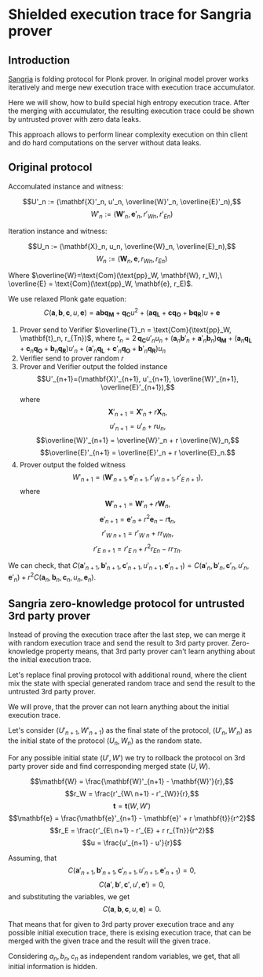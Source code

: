# Shielded execution trace for Sangria prover

## Introduction

[Sangria](https://geometry.xyz/notebook/sangria-a-folding-scheme-for-plonk) is folding protocol for Plonk prover. In original model prover works iteratively and merge new execution trace with execution trace accumulator. 

Here we will show, how to build special high entropy execution trace. After the merging with accumulator, the resulting execution trace could be shown by untrusted prover with zero data leaks.

This approach allows to perform linear complexity execution on thin client and do hard computations on the server without data leaks.

## Original protocol

Accomulated instance and witness:

$$U'_n := (\mathbf{X}'_n, u'_n, \overline{W}'_n, \overline{E}'_n),$$
$$W'_n := (\mathbf{W}'_n, \mathbf{e}'_n, r'_{Wn}, r'_{En})$$

Iteration instance and witness:

$$U_n := (\mathbf{X}_n, u_n, \overline{W}_n, \overline{E}_n),$$
$$W_n := (\mathbf{W}_n, \mathbf{e}, r_{Wn}, r_{En})$$

Where $\overline{W}=\text{Com}(\text{pp}_W, \mathbf{W}, r_W),\ \overline{E} = \text{Com}(\text{pp}_W, \mathbf{e}, r_E)$.

We use relaxed Plonk gate equation:
$$C(\mathbf{a}, {\mathbf{b}}, {\mathbf{c}}, u, {\mathbf{e}})={\mathbf{a}} {\mathbf{b}} {\mathbf{q_M}} + {\mathbf{q_C}} {u}^{2} + {\left({\mathbf{a}} {\mathbf{q_L}} + {\mathbf{c}} {\mathbf{q_O}} + {\mathbf{b}} {\mathbf{q_R}}\right)} {u} + {\mathbf{e}}$$

1. Prover send to Verifier $\overline{T}_n = \text{Com}(\text{pp}_W, \mathbf{t}_n, r_{Tn})$,
where $t_n=2 \, {\mathbf{q_C}} {u'_n} {u_n} + {\left({\mathbf{a}_n} {\mathbf{b}'_n} + {\mathbf{a}'_n} {\mathbf{b}_n}\right)} {\mathbf{q_M}} + {\left({\mathbf{a}_n} {\mathbf{q_L}} + {\mathbf{c}_n} {\mathbf{q_O}} + {\mathbf{b}_n} {\mathbf{q_R}}\right)} {u'_n} + {\left({\mathbf{a}'_n} {\mathbf{q_L}} + {\mathbf{c}'_n} {\mathbf{q_O}} + {\mathbf{b}'_n} {\mathbf{q_R}}\right)} {u_n}$
2. Verifier send to prover random $r$
3. Prover and Verifier output the folded instance
$$U'_{n+1}=(\mathbf{X}'_{n+1}, u'_{n+1}, \overline{W}'_{n+1}, \overline{E}'_{n+1}),$$
where 
$$\mathbf{X}'_{n+1} = \mathbf{X}'_n + r \mathbf{X}_n,$$
$$u'_{n+1} = u'_n + r u_n,$$
$$\overline{W}'_{n+1} = \overline{W}'_n + r \overline{W}_n,$$
$$\overline{E}'_{n+1} = \overline{E}'_n + r \overline{E}_n.$$
4. Prover output the folded witness
$$W'_{n+1} = (\mathbf{W}'_{n+1}, \mathbf{e}'_{n+1}, r'_{W\ n+1}, r'_{E\ n+1}),$$
where
$$\mathbf{W}'_{n+1} = \mathbf{W}'_n + r \mathbf{W}_n,$$
$$\mathbf{e}'_{n+1} = \mathbf{e}'_n + r^2 \mathbf{e}_n - r \mathbf{t}_n,$$
$$r'_{W\ n+1} = r'_{W\ n} + r r_{Wn},$$
$$r'_{E\ n+1} = r'_{E\ n} + r^2 r_{En} - r r_{Tn}.$$

We can check, that $C(\mathbf{a}'_{n+1}, \mathbf{b}'_{n+1}, \mathbf{c}'_{n+1}, u'_{n+1}, \mathbf{e}'_{n+1}) = C(\mathbf{a}'_n, \mathbf{b}'_n, \mathbf{c}'_n, u'_n, \mathbf{e}'_n) + r^2 C(\mathbf{a}_n, \mathbf{b}_n, \mathbf{c}_n, u_n, \mathbf{e}_n)$.

## Sangria zero-knowledge protocol for untrusted 3rd party prover

Instead of proving the execution trace after the last step, we can merge it with random execution trace and send the result to 3rd party prover. Zero-knowledge property means, that 3rd party prover can't learn anything about the initial execution trace.

Let's replace final proving protocol with additional round, where the client mix the state with special generated random trace and send the result to the untrusted 3rd party prover.

We will prove, that the prover can not learn anything about the initial execution trace.

Let's consider $(U'_{n+1}, W'_{n+1})$ as the final state of the protocol, $(U'_n, W'_n)$ as the initial state of the protocol $(U_n, W_n)$ as the random state.

For any possible initial state $(U', W')$ we try to rollback the protocol on 3rd party prover side and find corresponding merged state $(U, W)$.

$$\mathbf{W} = \frac{\mathbf{W}'_{n+1} - \mathbf{W}'}{r},$$
$$r_W = \frac{r'_{W\ n+1} - r'_{W}}{r},$$
$$\mathbf{t} = \mathbf{t}(W, W')$$
$$\mathbf{e} = \frac{\mathbf{e}'_{n+1} - \mathbf{e}' + r \mathbf{t}}{r^2}$$
$$r_E = \frac{r'_{E\ n+1} - r'_{E} + r r_{Tn}}{r^2}$$
$$u = \frac{u'_{n+1} - u'}{r}$$

Assuming, that 
$$C(\mathbf{a}'_{n+1}, \mathbf{b}'_{n+1}, \mathbf{c}'_{n+1}, u'_{n+1}, \mathbf{e}'_{n+1}) = 0,$$
$$C(\mathbf{a}', \mathbf{b}', \mathbf{c}', u', \mathbf{e}') = 0,$$
and substituting the variables, we get
$$C(\mathbf{a}, \mathbf{b}, \mathbf{c}, u, \mathbf{e}) = 0.$$


That means that for given to 3rd party prover execution trace and any possible initial execution trace, there is exising execution trace, that can be merged with the given trace and the result will the given trace.

Considering $a_n, b_n, c_n$ as independent random variables, we get, that all initial information is hidden.








